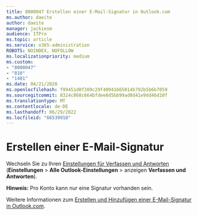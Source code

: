 ```yaml
---
title: 8000047 Erstellen einer E-Mail-Signatur in Outlook.com
ms.author: daeite
author: daeite
manager: jackiesm
audience: ITPro
ms.topic: article
ms.service: o365-administration
ROBOTS: NOINDEX, NOFOLLOW
ms.localizationpriority: medium
ms.custom:
- "8000047"
- "810"
- "1401"
ms.date: 04/21/2020
ms.openlocfilehash: f99451d0f389c29f40941665014b792b5b6b7059
ms.sourcegitcommit: 8324c868c664bfdee6d5bb99ad8d41e9dd46d10f
ms.translationtype: MT
ms.contentlocale: de-DE
ms.lasthandoff: 06/29/2022
ms.locfileid: "66539918"
---
```

# <a name="how-to-create-an-email-signature"></a>Erstellen einer E-Mail-Signatur

Wechseln Sie zu Ihren [Einstellungen für Verfassen und Antworten](https://go.microsoft.com/fwlink/?linkid=2006164) (**Einstellungen** \> **Alle Outlook-Einstellungen** \> anzeigen **Verfassen und Antworten**).
  
 **Hinweis:** Pro Konto kann nur eine Signatur vorhanden sein.
  
Weitere Informationen zum [Erstellen und Hinzufügen einer E-Mail-Signatur in Outlook.com](https://support.microsoft.com/office/create-and-add-an-email-signature-in-outlook-com-776d9006-abdf-444e-b5b7-a61821dff034).

